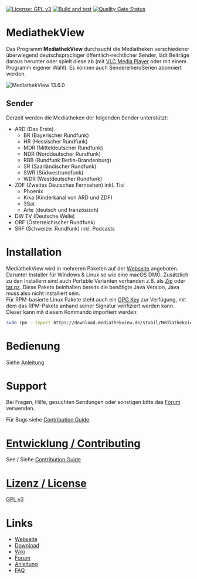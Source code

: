 
[![License: GPL v3](https://img.shields.io/badge/License-GPL%20v3-blue.svg)](http://www.gnu.org/licenses/gpl-3.0)
[![Build and test](https://github.com/mediathekview/MediathekView/workflows/Build%20and%20test/badge.svg?branch=master)](https://github.com/mediathekview/MediathekView/actions?query=workflow%3A"Build+and+test"+branch%3Amaster)
[![Quality Gate Status](https://sonarcloud.io/api/project_badges/measure?project=mediathekview_MediathekView&metric=alert_status)](https://sonarcloud.io/dashboard?id=mediathekview_MediathekView)

# MediathekView
Das Programm **MediathekView** durchsucht die Mediatheken verschiedener überwiegend deutschsprachiger öffentlich-rechtlicher Sender, lädt Beiträge daraus herunter oder spielt diese ab (mit [VLC Media Player](https://videolan.org/vlc/) oder mit einem Programm eigener Wahl). Es können auch Sendereihen/Serien abonniert werden.

![MediathekView 13.6.0](https://mediathekview.de/images/news/mediathekview-13_6-linux-filter-auswahl-toolbar.png)
## Sender
Derzeit werden die Mediatheken der folgenden Sender unterstützt:

- ARD (Das Erste)
   - BR (Bayerischer Rundfunk)
   - HR (Hessischer Rundfunk)
   - MDR (Mitteldeutscher Rundfunk)
   - NDR (Norddeutscher Rundfunk)
   - RBB (Rundfunk Berlin-Brandenburg)
   - SR (Saarländischer Rundfunk)
   - SWR (Südwestrundfunk)
   - WDR (Westdeutscher Rundfunk)
- ZDF (Zweites Deutsches Fernsehen) inkl. Tivi
   - Phoenix
   - Kika (Kinderkanal von ARD und ZDF)
   - 3Sat
   - Arte (deutsch und französisch)
- DW TV (Deutsche Welle)
- ORF (Österreichischer Rundfunk)
- SRF (Schweizer Rundfunk) inkl. Podcasts

# Installation
MediathekView wird in mehreren Paketen auf der [Webseite](https://mediathekview.de/download/) angeboten. Darunter Installer für Windows & Linux so wie eine macOS DMG. Zusätzlich zu den Installern sind auch Portable Varianten vorhanden z.B. als [Zip](https://download.mediathekview.de/stabil/MediathekView-latest-win.zip) oder [tar.gz](https://download.mediathekview.de/stabil/MediathekView-latest-linux.tar.gz). Diese Pakete beinhalten bereits die benötigte Java Version, Java muss also nicht installiert sein.  
Für RPM-basierte Linux Pakete steht auch ein [GPG Key](https://download.mediathekview.de/stabil/MediathekView-rpm-signature-2021.pub) zur Verfügung, mit dem das RPM-Pakete anhand seiner Signatur verifiziert werden kann. Dieser kann mit diesem Kommando importiert werden:
```bash
sudo rpm --import https://download.mediathekview.de/stabil/MediathekView-rpm-signature-2021.pub
```

# Bedienung
Siehe [Anleitung](https://mediathekview.de/anleitung/)

# Support
Bei Fragen, Hilfe, gesuchten Sendungen oder sonstigen bitte das [Forum](https://forum.mediathekview.de/) verwenden.

Für Bugs siehe [Contribution Guide](https://github.com/mediathekview/MediathekView/blob/master/CONTRIBUTING.md#reporting-bugs).

# [Entwicklung / Contributing](https://github.com/mediathekview/MediathekView/blob/master/CONTRIBUTING.md)
See / Siehe [Contribution Guide](https://github.com/mediathekview/MediathekView/blob/master/CONTRIBUTING.md)

# [Lizenz / License]((https://github.com/mediathekview/MediathekView/blob/master/LICENSE.md))
[GPL v3](https://github.com/mediathekview/MediathekView/blob/master/LICENSE.md)

# Links
- [Webseite](https://mediathekview.de)
- [Download](https://mediathekview.de/download/)
- [Wiki](https://github.com/mediathekview/MediathekView/wiki)
- [Forum](https://forum.mediathekview.de/)
- [Anleitung](https://mediathekview.de/anleitung/)
- [FAQ](https://mediathekview.de/faq/)
